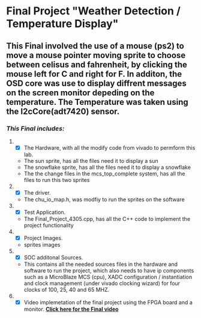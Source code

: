# Final Project "Weather Detection / Temperature Display" 
## This Final involved the use of a mouse (ps2) to move a mouse pointer moving sprite to choose between celisus and fahrenheit, by clicking the mouse left for C and right for F. In additon, the OSD core was use to display diffrent messages on the screen monitor depeding on the temperature. The Temperature was taken using the I2cCore(adt7420) sensor.
### *This Final includes:*

1. - [x] The Hardware, with all the modify code from vivado to permform this lab. 
    * The sun sprite, has all the files need it to display a sun   
    * The snowflake sprite, has all the files need it to display a snowflake
    * The the change files in the mcs_top_complete system, has all the files to run this two sprites 

2. - [x] The driver.
    * The chu_io_map.h, was modfiy to run the sprites on the software  

3. - [x] Test Application.
    * The Final_Project_4305.cpp, has all the C++ code to implement the project functionality 

4. - [x] Project Images.
    * sprites images 
    
5. - [x] SOC additonal Sources.
    * This contains all the needed sources files in the hardware and software to run the project, which also needs to have ip components such as a MicroBlaze MCS (cpu), XADC configuration / instantiation and clock management (under vivado clocking wizard) for four clocks of 100, 25, 40 and 65 MHZ.

6. - [x] Video implemetation of the final project using the FPGA board and a monitor. **[Click here for the Final video ](https://youtu.be/wjzRvunuTA8)**
